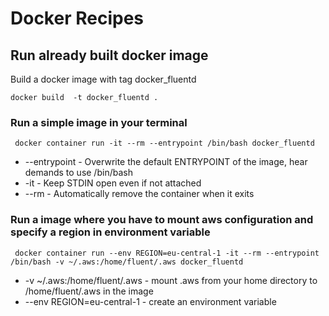 # Docker Recipes

## Run already built docker image

 Build a docker image with tag docker_fluentd
```
docker build  -t docker_fluentd .
```
### Run a simple image in your terminal
```
 docker container run -it --rm --entrypoint /bin/bash docker_fluentd 
```
* --entrypoint - Overwrite the default ENTRYPOINT of the image, hear demands to use /bin/bash
* -it - Keep STDIN open even if not attached
* --rm - Automatically remove the container when it exits

### Run a image where you have to mount aws configuration and specify a region in environment variable
```
 docker container run --env REGION=eu-central-1 -it --rm --entrypoint /bin/bash -v ~/.aws:/home/fluent/.aws docker_fluentd 
```
* -v ~/.aws:/home/fluent/.aws - mount .aws from your home directory to /home/fluent/.aws in the image
* --env REGION=eu-central-1 - create an environment variable

